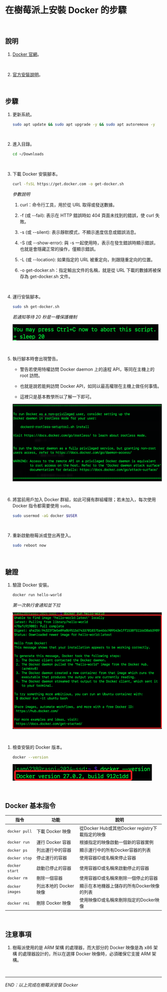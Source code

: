 # 在樹莓派上安裝 Docker 的步驟

<br>

## 說明

1. [Docker 官網](https://www.docker.com/)。

<br>

2. [官方安裝說明](https://docs.docker.com/engine/install/raspberry-pi-os/)。

<br>

## 步驟

1. 更新系統。

   ```bash
   sudo apt update && sudo apt upgrade -y && sudo apt autoremove -y
   ```

<br>

2. 進入目錄。

   ```bash
   cd ~/Downloads
   ```

<br>

3. 下載 Docker 安裝腳本。

   ```bash
   curl -fsSL https://get.docker.com -o get-docker.sh
   ```

   _參數說明_

   1. curl：命令行工具，用於從 URL 取得或發送數據。

   2. -f (或 --fail): 表示在 HTTP 錯誤時如 404 頁面未找到的錯誤，使 curl 失敗。

   3. -s (或 --silent): 表示靜默模式，不顯示進度信息或錯誤消息。

   4. -S (或 --show-error): 與 -s 一起使用時，表示在發生錯誤時顯示錯誤，也就是會隱藏正常的操作，僅顯示錯誤。

   5. -L (或 --location): 如果指定的 URL 被重定向，則跟隨重定向的位置。

   6. -o get-docker.sh：指定輸出文件的名稱，就是從 URL 下載的數據將被保存為 get-docker.sh 文件。

<br>

4. 運行安裝腳本。

   ```bash
   sudo sh get-docker.sh
   ```
   
   _若通知等待 20 秒是一種保護機制_   
   
   ![](images/img_08.png)

<br>

5. 執行腳本時會出現警告。

   - 警告若使用特權訪問 Docker daemon 上的遠程 API，等同在主機上的 root 訪問。

   - 也就是說若能夠訪問 Docker API，如同以最高權限在主機上做任何事情。

   - 這裡只是基本教學所以了解一下即可。

   ![](images/img_09.png)

<br>

6. 將當前用戶加入 Docker 群組，如此可擁有群組權限；若未加入，每次使用 Docker 指令都需要使用 `sudo`。

   ```bash
   sudo usermod -aG docker $USER
   ```

<br>

7. 重新啟動樹莓派或登出再登入。

   ```bash
   sudo reboot now
   ```

<br>

## 驗證

1. 驗證 Docker 安裝。

   ```bash
   docker run hello-world
   ```

   _第一次執行會通知並下拉_
   
   ![](images/img_10.png)

<br>

1. 檢查安裝的 Docker 版本。

   ```bash
   docker --version
   ```

   ![](images/img_11.png)

<br>

## Docker 基本指令

| 指令              | 功能                   | 說明                                            |
| ----------------- | ---------------------- | ----------------------------------------------- |
| `docker pull`   | 下載 Docker 映像       | 從Docker Hub或其他Docker registry下載指定的映像 |
| `docker run`    | 運行 Docker 容器       | 根據指定的映像啟動一個新的容器實例              |
| `docker ps`     | 列出運行中的容器       | 顯示運行中的所有Docker容器的列表                |
| `docker stop`   | 停止運行的容器         | 使用容器ID或名稱來停止容器                      |
| `docker start`  | 啟動已停止的容器       | 使用容器ID或名稱來啟動停止的容器                |
| `docker rm`     | 刪除一個容器           | 使用容器ID或名稱來刪除一個停止的容器            |
| `docker images` | 列出本地的 Docker 映像 | 顯示在本地機器上儲存的所有Docker映像的列表      |
| `docker rmi`    | 刪除 Docker 映像       | 使用映像ID或名稱來刪除指定的Docker映像          |

<br>

## 注意事項

1. 樹莓派使用的是 ARM 架構 的處理器，而大部分的 Docker 映像是為 x86 架構 的處理器設計的，所以在選擇 Docker 映像時，必須確保它支援 ARM 架構。

<br>

___

_END：以上完成在樹莓派安裝 Docker_
